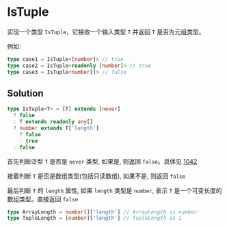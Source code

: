 # IsTuple

实现一个类型 `IsTuple`，它接收一个输入类型 `T` 并返回 `T` 是否为元组类型。

例如:

```ts
type case1 = IsTuple<[number]> // true
type case2 = IsTuple<readonly [number]> // true
type case3 = IsTuple<number[]> // false
```

## Solution

```ts
type IsTuple<T> = [T] extends [never]
  ? false
  : T extends readonly any[]
  ? number extends T['length']
    ? false
    : true
  : false
```

首先判断泛型 `T` 是否是 `never` 类型, 如果是, 则返回 `false`。具体见 [1042](https://github.com/lybenson/ts-checker/blob/master/src/1042-medium-isnever/README.md)

接着判断 `T` 是否是数组类型(包括只读数组), 如果不是, 则返回 `false`

最后判断 `T` 的 `length` 属性, 如果 `length` 类型是 `number`, 表示 `T` 是一个可变长度的数组类型。直接返回 `false`

```ts
type ArrayLength = number[]['length'] // ArrayLength is number
type TupleLength = [number]['length'] // TupleLength is 1
```
